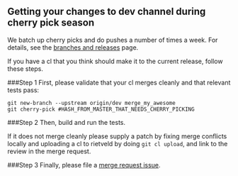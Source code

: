 ## Getting your changes to dev channel during cherry pick season

We batch up cherry picks and do pushes a number of times a week. For details, see the [branches and releases](https://github.com/dart-lang/sdk/wiki/Branches-and-releases) page.

If you have a cl that you think should make it to the current release, follow these steps.

###Step 1
First, please validate that your cl merges cleanly and that relevant tests pass:

```
git new-branch --upstream origin/dev merge_my_awesome
git cherry-pick #HASH_FROM_MASTER_THAT_NEEDS_CHERRY_PICKING
```

###Step 2
Then, build and run the tests. 

If it does not merge cleanly please supply a patch by fixing merge conflicts locally and uploading a cl to rietveld by doing `git cl upload`, and link to the review in the merge request.

###Step 3
Finally, please file a [merge request issue](https://goo.gl/auYLjX).